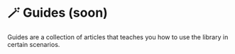 # 🪄 Guides (soon)

Guides are a collection of articles that teaches you how to use the library in certain scenarios.
